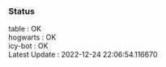 ### Status


table : OK  
hogwarts : OK  
icy-bot : OK  
Latest Update : 2022-12-24 22:06:54.116670
